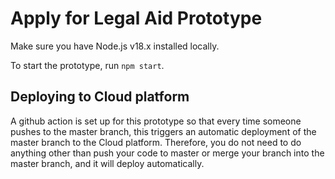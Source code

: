 # Apply for Legal Aid Prototype

Make sure you have Node.js v18.x installed locally.

To start the prototype, run `npm start`.

## Deploying to Cloud platform

A github action is set up for this prototype so that every time someone pushes to the master branch, this triggers an automatic deployment of the master branch to the Cloud platform. Therefore, you do not need to do anything other than push your
code to master or merge your branch into the master branch, and it will deploy automatically.
